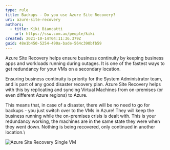 ```yaml
---
type: rule
title: Backups - Do you use Azure Site Recovery?
uri: azure-site-recovery
authors:
  - title: Kiki Biancatti
    url: https://ssw.com.au/people/kiki
created: 2021-10-14T04:11:36.379Z
guid: 48e1b450-5254-490a-bade-564c390bfb59
---
```

Azure Site Recovery helps ensure business continuity by keeping business apps and workloads running during outages. It is one of the fastest ways to get redundancy for your VMs on a secondary location.

<!--endintro-->

Ensuring business continuity is priority for the System Administrator team, and is part of any good disaster recovery plan. Azure Site Recovery helps with this by replicating and syncing Virtual Machines from on-premises (or even different Azure regions) to Azure.

This means that, in case of a disaster, there will be no need to go for backups - you just switch over to the VMs in Azure! They will keep the business running while the on-premises crisis is dealt with. This is your redundancy working, the machines are in the same state they were when they went down. Nothing is being recovered, only continued in another location.\

![Azure Site Recovery Single VM](https://i.ytimg.com/vi/rKKiiHOuV74/hqdefault.jpg)